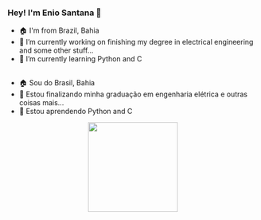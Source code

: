 ### Hey! I'm Enio Santana 👋
<!--
-->
- 🏠 I'm from Brazil, Bahia 
- 🔭 I’m currently working on finishing my degree in electrical engineering and some other stuff...
- 🌱 I’m currently learning Python and C

##
- 🏠 Sou do Brasil, Bahia
- 🔭 Estou finalizando minha graduação em engenharia elétrica e outras coisas mais...
- 🌱 Estou aprendendo Python and C


<div align="center">
  <a href="https://github.com/EnioGS">
  <img height="180em" src="https://github-readme-stats.vercel.app/api?username=EnioGS&show_icons=true&theme=radical&include_all_commits=true&count_private=true"/>
</div>

##

